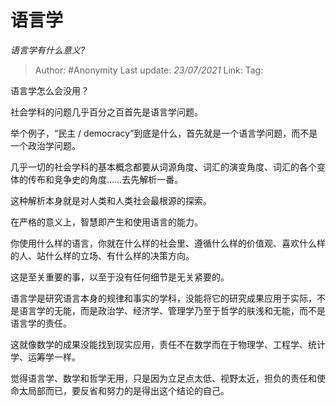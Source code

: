 # 语言学
*语言学有什么意义?*

> Author: #Anonymity
> Last update: *23/07/2021* 
> Link:
> Tag:  

 
语言学怎么会没用？

社会学科的问题几乎百分之百首先是语言学问题。

举个例子，“民主 / democracy”到底是什么，首先就是一个语言学问题，而不是一个政治学问题。

几乎一切的社会学科的基本概念都要从词源角度、词汇的演变角度、词汇的各个变体的传布和竞争史的角度……去先解析一番。

这种解析本身就是对人类和人类社会最根源的探索。

在严格的意义上，智慧即产生和使用语言的能力。

你使用什么样的语言，你就在什么样的社会里、遵循什么样的价值观、喜欢什么样的人、站什么样的立场、有什么样的决策方向。

这是至关重要的事，以至于没有任何细节是无关紧要的。

语言学是研究语言本身的规律和事实的学科，没能将它的研究成果应用于实际，不是语言学的无能，而是政治学、经济学、管理学乃至于哲学的肤浅和无能，而不是语言学的责任。

这就像数学的成果没能找到现实应用，责任不在数学而在于物理学、工程学、统计学、运筹学一样。

觉得语言学、数学和哲学无用，只是因为立足点太低、视野太近，担负的责任和使命太局部而已，要反省和努力的是得出这个结论的自己。



